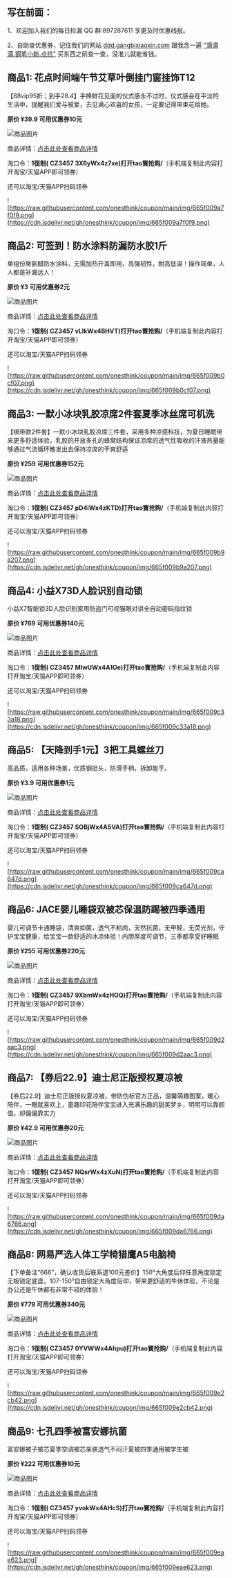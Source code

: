 ## 写在前面：

1、欢迎加入我们的每日捡漏 QQ 群:897287611 享更及时优惠线报。

2、自助查优惠券，记住我们的网站 [ddd.gangbixiaoxin.com](https://ddd.gangbixiaoxin.com) 跟我念一遍 ["滴滴滴.钢笔小新.点抗"](https://ddd.gangbixiaoxin.com) 买东西之前查一查，没准儿就能省钱。

## 商品1: 花点时间端午节艾草叶倒挂门窗挂饰T12

【88vip95折；到手28.4】手捧鲜花见面的仪式感永不过时，仪式感会在平淡的生活中，提醒我们爱与被爱，去见满心欢喜的女孩，一定要记得带束花给她。

**原价 ¥39.9 可用优惠券10元**

![商品图片](https://img.alicdn.com/i2/3625079559/O1CN01LAi3wm2KU4x0t0cHb_!!3625079559.jpg)

商品详情：[点击此处查看商品详情](https://s.click.taobao.com/t?e=m%3D2%26s%3DAa4KhjX6605w4vFB6t2Z2ueEDrYVVa64yK8Cckff7TXLWlSKdGSYDu%2FjTDKTIiR%2B5x%2BIUlGKNpXWbLW7uhxyboGvCrJWHk1%2FTyVl44vrPmd3miNKHWpinpVm%2FOAUUFw71qrpxiwMoCNxc1AtbZGVSz%2Ba6v3YY1WXoJADppzeCOMLZMqoQW%2BfuKGzo1lVxIioMnBmxyxgQf3215kjCBpg3I2VQKsq%2Fq5XHjAaq1k5rOaVHfJLtFAI9Vg%2FbqNmlzAYeXOvXcB1lXo4%2BfirBrx7mM7AMx9cWAx%2BEiM%2FlSG%2FbZRQk3VvQYJmTADOhJo0XZBCU1NVKZy3ECfGDF1NzTQoPw%3D%3D&amp;union_lens=lensId:TAPI@1717502095@0b5235c4_110c_18fe31a3205_ca2b@01)

淘口令：**1復制( CZ3457 3X6yWx4z7xe)打开tao寳抢购/**（手机端复制此内容打开淘宝/天猫APP即可领券）</p>

还可以淘宝/天猫APP扫码领券

![https://raw.githubusercontent.com/onesthink/coupon/main/img/665f009a7f0f9.png](https://cdn.jsdelivr.net/gh/onesthink/coupon/img/665f009a7f0f9.png)

## 商品2: 可签到！防水涂料防漏防水胶1斤

单组份聚氨醋防水涂料，无需加热开盖即用，高强韧性，耐高低温！操作简单，人人都是补漏达人！

**原价 ¥3 可用优惠券2元**

![商品图片](https://gw.alicdn.com/bao/uploaded/i3/2216406902369/O1CN01NWi5Sz1TN3EtsyVUc_!!2216406902369.jpg)

商品详情：[点击此处查看商品详情](https://s.click.taobao.com/t?e=m%3D2%26s%3Db3VHIryqGLZw4vFB6t2Z2ueEDrYVVa64yK8Cckff7TXLWlSKdGSYDu%2FjTDKTIiR%2Blovu%2FCElQOvWbLW7uhxyboGvCrJWHk1%2FTyVl44vrPmd3miNKHWpinpVm%2FOAUUFw71qrpxiwMoCNxc1AtbZGVSwOQvxSr6%2FLiH9chSTTkkj3NEPXytV9ALoS4zvCRUrqu0uImDI4kZlagltDDxVPxPJ%2BY6otn%2BBoqKEU%2BZAIHo6HSx5SlgQ1AmV1tP9urL7G54OIbegw7HVYbkJ5QxPS2Ci%2FKfJmqgrYAfWsUjZoD5RAYBOtbOCvXaGloFVhY0tKfDseal0NfMDXJpWvVCAyWdKJn5AyUbPoV&amp;union_lens=lensId:TAPI@1717502097@213f5b7b_11c7_18fe31a3862_4473@01)

淘口令：**1復制( CZ3457 vLIkWx4BHVT)打开tao寳抢购/**（手机端复制此内容打开淘宝/天猫APP即可领券）</p>

还可以淘宝/天猫APP扫码领券

![https://raw.githubusercontent.com/onesthink/coupon/main/img/665f009b0cf07.png](https://cdn.jsdelivr.net/gh/onesthink/coupon/img/665f009b0cf07.png)

## 商品3: 一默小冰块乳胶凉席2件套夏季冰丝席可机洗

【绑带款2件套】一默小冰块乳胶凉席三件套，采用多种凉感科技，为夏日睡眠带来更多舒适体验，乳胶的开放多孔的蜂窝结构保证凉席的透气性吸收的汗液热量能够通过气流循环散发出去保持凉席的干爽舒适

**原价 ¥259 可用优惠券152元**

![商品图片](https://img.alicdn.com/bao/uploaded/O1CN01hPpuaz1xFfCw277iZ_!!6000000006414-0-yinhe.jpg)

商品详情：[点击此处查看商品详情](https://s.click.taobao.com/t?e=m%3D2%26s%3DHKweqSblB1Zw4vFB6t2Z2ueEDrYVVa64yK8Cckff7TXLWlSKdGSYDu%2FjTDKTIiR%2BMMgx22UI05bWbLW7uhxyboGvCrJWHk1%2FTyVl44vrPmd3miNKHWpinpVm%2FOAUUFw71qrpxiwMoCNxc1AtbZGVS%2BD1Njr6gqC21A4bgekJU0jNEPXytV9ALoS4zvCRUrqug3a7TwQeHVHMj9AW1Etm5pKtsAU1pAULdrqWGWBsovIHSCgAL39IbKGP%2BOJdCNxCAxLrTEGT5ssbkJ5QxPS2Ci%2FKfJmqgrYAfWsUjZoD5RDsaiAjdMy8gkLOiGMuJqGtDseal0NfMDXJpWvVCAyWdKJn5AyUbPoV&amp;union_lens=lensId:TAPI@1717502098@2166dc27_1166_18fe31a3c8a_a593@01)

淘口令：**1復制( CZ3457 pD4iWx4zKTD)打开tao寳抢购/**（手机端复制此内容打开淘宝/天猫APP即可领券）</p>

还可以淘宝/天猫APP扫码领券

![https://raw.githubusercontent.com/onesthink/coupon/main/img/665f009b9a207.png](https://cdn.jsdelivr.net/gh/onesthink/coupon/img/665f009b9a207.png)

## 商品4: 小益X73D人脸识别自动锁

小益X7智能锁3D人脸识别家用防盗门可视猫眼对讲全自动密码指纹锁

**原价 ¥769 可用优惠券140元**

![商品图片](https://img.alicdn.com/bao/uploaded/i1/3974170080/O1CN01jwVI2l1CSge9JU1QU_!!0-item_pic.jpg)

商品详情：[点击此处查看商品详情](https://s.click.taobao.com/t?e=m%3D2%26s%3DI7QJdxoBjlpw4vFB6t2Z2ueEDrYVVa64yK8Cckff7TXLWlSKdGSYDu%2FjTDKTIiR%2B79%2FTFaMDK6TWbLW7uhxyboGvCrJWHk1%2FTyVl44vrPmd3miNKHWpinpVm%2FOAUUFw71qrpxiwMoCNxc1AtbZGVS2Ne6668HX5PwLmW%2BnvHcW8LZMqoQW%2BfuKGzo1lVxIiovH7WNKDypTwLnfzgGvhoDAUsxPN115kGRJugeHC6htazr%2B6%2FXjiN2AF1rweFZgX8lbRMz6GTKAYZjQKfJ2UQf03O4wtQ3K90XH5t%2B8W%2BDyWKzlr8dblc5Onff1VwYSmtX0%2B3obhRTo5xKmPmpIKZsA%3D%3D&amp;union_lens=lensId:TAPI@1717502099@21669af1_1156_18fe31a416c_37bf@01)

淘口令：**1復制( CZ3457 MIwUWx4A1Oe)打开tao寳抢购/**（手机端复制此内容打开淘宝/天猫APP即可领券）</p>

还可以淘宝/天猫APP扫码领券

![https://raw.githubusercontent.com/onesthink/coupon/main/img/665f009c33a18.png](https://cdn.jsdelivr.net/gh/onesthink/coupon/img/665f009c33a18.png)

## 商品5: 【天降到手1元】3把工具螺丝刀

高品质，适用各种场景，优质钢批头，防滑手柄，拆卸能手。

**原价 ¥3.9 可用优惠券1元**

![商品图片](https://img.alicdn.com/i1/3937219703/O1CN01IyhYIA2LY1z64lH6J_!!3937219703-0-C2M.jpg)

商品详情：[点击此处查看商品详情](https://s.click.taobao.com/t?e=m%3D2%26s%3DJdN2fRvHkhJw4vFB6t2Z2ueEDrYVVa64yK8Cckff7TXLWlSKdGSYDkgugKuPVAfuJ1gyddu7kN%2FWbLW7uhxyboGvCrJWHk1%2FTyVl44vrPmd3miNKHWpinpVm%2FOAUUFw71qrpxiwMoCNxc1AtbZGVS7YVf%2FNg5yFho%2FxekaLBCCHNEPXytV9ALoS4zvCRUrquHKeC8Ag3nSbADRFPMo58zSsjH1SLkm0%2FT8aodObT69w2Gp9ZnNeylkvj39wK2JhsMCwnzchO6SRTU1UpnLcQJ9kYvQZuIwx3oGeIQL4Fi9HS18ILWj47RND4gzvH0pEbhgcbUccTft%2B228n1ngbVmA%3D%3D&amp;umpChannel=tblmqdyh&amp;u_channel=tblmqdyh&amp;union_lens=lensId:TAPI@1717502100@213288b6_113c_18fe31a45df_dcb5@01)

淘口令：**1復制( CZ3457 SOBjWx4A5VA)打开tao寳抢购/**（手机端复制此内容打开淘宝/天猫APP即可领券）</p>

还可以淘宝/天猫APP扫码领券

![https://raw.githubusercontent.com/onesthink/coupon/main/img/665f009ca647d.png](https://cdn.jsdelivr.net/gh/onesthink/coupon/img/665f009ca647d.png)

## 商品6: JACE婴儿睡袋双被芯保温防踢被四季通用

婴儿可调节卡通睡袋，清爽抑菌，透气不粘肉，天然抗菌，无甲醛，无荧光剂，守护宝宝健康，给宝宝一款舒适的冰凉体验！内胆厚度可调节，三季都享受好睡眠

**原价 ¥255 可用优惠券220元**

![商品图片](https://img.alicdn.com/i3/2201505322719/O1CN011F301z1VxLrU1uFHF_!!2201505322719.jpg)

商品详情：[点击此处查看商品详情](https://s.click.taobao.com/t?e=m%3D2%26s%3DXiI7s0AYVZBw4vFB6t2Z2ueEDrYVVa64yK8Cckff7TXLWlSKdGSYDkgugKuPVAfu8sviUM61dt3WbLW7uhxyboGvCrJWHk1%2FTyVl44vrPmd3miNKHWpinpVm%2FOAUUFw71qrpxiwMoCNxc1AtbZGVS%2BBgZ%2BD7dKVk0UoSFPBDCD3NEPXytV9ALoS4zvCRUrqugRbTZRyk9%2BuL6Hw1atUpA%2FlmAr3GP57TNDcqlrUq7nG%2BjdMTSGyaXp8cuQ4WIybR3TtqRl2frlMbkJ5QxPS2Ci%2FKfJmqgrYAfWsUjZoD5RDjnFJuy6Cm9othnBedgcl8Dseal0NfMDXJpWvVCAyWdKJn5AyUbPoV&amp;union_lens=lensId:TAPI@1717502102@21082093_115a_18fe31a4cb2_572b@01)

淘口令：**1復制( CZ3457 9XbmWx4zHOQ)打开tao寳抢购/**（手机端复制此内容打开淘宝/天猫APP即可领券）</p>

还可以淘宝/天猫APP扫码领券

![https://raw.githubusercontent.com/onesthink/coupon/main/img/665f009d2aac3.png](https://cdn.jsdelivr.net/gh/onesthink/coupon/img/665f009d2aac3.png)

## 商品7: 【券后22.9】迪士尼正版授权夏凉被

【券后22.9】迪士尼正版授权夏凉被，带防伪标官方正品，温馨萌趣图案，暖心陪伴，一眼就喜欢上，童趣印花陪伴宝宝进入充满乐趣的甜美梦乡，明明可以靠颜值，却偏偏靠实力

**原价 ¥42.9 可用优惠券20元**

![商品图片](https://img.alicdn.com/i1/2217311565112/O1CN01iMT9De1ndLeIguBnc_!!2217311565112.jpg)

商品详情：[点击此处查看商品详情](https://s.click.taobao.com/t?e=m%3D2%26s%3D42UB3HOBXaRw4vFB6t2Z2ueEDrYVVa64yK8Cckff7TXLWlSKdGSYDkgugKuPVAfut4hWD5k2kjPWbLW7uhxyboGvCrJWHk1%2FTyVl44vrPmd3miNKHWpinpVm%2FOAUUFw71qrpxiwMoCNxc1AtbZGVS0jgw46Ii%2FUwcYc0WSXl%2FUHNEPXytV9ALoS4zvCRUrquGSs8kMDMeyi4A7tAei4rU68xiNMSN%2BQrEuu5%2B%2Fcsbkh8MpFpGdu0dpMl60Q9%2Bl0wz4B4Guz458cbkJ5QxPS2Ci%2FKfJmqgrYAfWsUjZoD5RDukxB9Xkd2uG0EartcNo2wDseal0NfMDXJpWvVCAyWdKJn5AyUbPoV&amp;union_lens=lensId:TAPI@1717502103@213e6c04_1165_18fe31a50fb_0baa@01)

淘口令：**1復制( CZ3457 NQsrWx4zXuN)打开tao寳抢购/**（手机端复制此内容打开淘宝/天猫APP即可领券）</p>

还可以淘宝/天猫APP扫码领券

![https://raw.githubusercontent.com/onesthink/coupon/main/img/665f009da6766.png](https://cdn.jsdelivr.net/gh/onesthink/coupon/img/665f009da6766.png)

## 商品8: 网易严选人体工学椅猎鹰A5电脑椅

【下单备注“666”，确认收货后联系退100元差价】150°大角度后仰任意角度锁定无极锁定底盘，107-150°自由锁定大角度后仰，带来更舒适的午休体验，不论是办公还是午休都有非常不错的体验！

**原价 ¥779 可用优惠券340元**

![商品图片](https://img.alicdn.com/i4/3423372923/O1CN01Ryy2iy1XSmecoyrRS_!!3423372923.png)

商品详情：[点击此处查看商品详情](https://s.click.taobao.com/t?e=m%3D2%26s%3DXvfhnrLwK4Nw4vFB6t2Z2ueEDrYVVa64yK8Cckff7TXLWlSKdGSYDkgugKuPVAfuxq3IhSJN6GTWbLW7uhxyboGvCrJWHk1%2FTyVl44vrPmd3miNKHWpinpVm%2FOAUUFw71qrpxiwMoCNxc1AtbZGVS2dNvrz0aa2eJSkBjx9AGggLZMqoQW%2BfuKGzo1lVxIiorHQKWYEQJr0cgmq7owwSpqqdJ00zQOKRXcuaBpwgAEfQtrikCx9Bwpl%2Fs1NPCXkTlbRMz6GTKAYZjQKfJ2UQf03O4wtQ3K90XXhKrcBJdMy19xaP84KRSregQb0152MZX0%2B3obhRTo5xKmPmpIKZsA%3D%3D&amp;union_lens=lensId:TAPI@1717502104@2107fcdd_1186_18fe31a556f_bec8@01)

淘口令：**1復制( CZ3457 0YVWWx4Ahpu)打开tao寳抢购/**（手机端复制此内容打开淘宝/天猫APP即可领券）</p>

还可以淘宝/天猫APP扫码领券

![https://raw.githubusercontent.com/onesthink/coupon/main/img/665f009e2cb42.png](https://cdn.jsdelivr.net/gh/onesthink/coupon/img/665f009e2cb42.png)

## 商品9: 七孔四季被富安娜抗菌

富安娜被子被芯夏季空调被芯亲肤透气不闷汗夏被四季通用被学生被

**原价 ¥222 可用优惠券10元**

![商品图片](https://img.alicdn.com/bao/uploaded/i3/268691146/O1CN01QW5o001KKuqy106kd_!!0-item_pic.jpg)

商品详情：[点击此处查看商品详情](https://s.click.taobao.com/t?e=m%3D2%26s%3DbVz%2FGhjdsfxw4vFB6t2Z2ueEDrYVVa64yK8Cckff7TXLWlSKdGSYDkgugKuPVAfu1aH1Hk3GeOjWbLW7uhxyboGvCrJWHk1%2FTyVl44vrPmd3miNKHWpinpVm%2FOAUUFw71qrpxiwMoCNxc1AtbZGVS6T%2BUggJWajDANelHFmkak%2BMHuv7RoNv0Q0jFsbsQ7KWN9qidj1NusEgHN8BxrHfEQtk2b22w8Gg%2FoctwBnFcvQMpMbFhPeColOaalsofkISlbRMz6GTKAYZjQKfJ2UQf03O4wtQ3K90XXhKrcBJdMxWzMNogK9mmmo2DIK5F62NX0%2B3obhRTo5xKmPmpIKZsA%3D%3D&amp;union_lens=lensId:TAPI@1717502106@213d50f3_1145_18fe31a59db_5432@01)

淘口令：**1復制( CZ3457 yvokWx4AHcS)打开tao寳抢购/**（手机端复制此内容打开淘宝/天猫APP即可领券）</p>

还可以淘宝/天猫APP扫码领券

![https://raw.githubusercontent.com/onesthink/coupon/main/img/665f009eae623.png](https://cdn.jsdelivr.net/gh/onesthink/coupon/img/665f009eae623.png)

